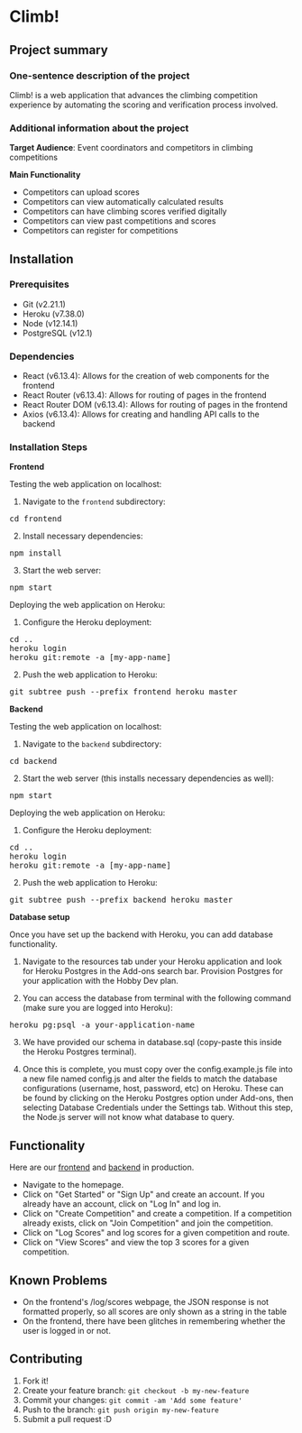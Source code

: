 # Climb!

## Project summary

### One-sentence description of the project

Climb! is a web application that advances the climbing competition experience by automating the scoring and verification process involved.

### Additional information about the project

**Target Audience**: Event coordinators and competitors in climbing competitions

**Main Functionality**

- Competitors can upload scores
- Competitors can view automatically calculated results
- Competitors can have climbing scores verified digitally
- Competitors can view past competitions and scores
- Competitors can register for competitions

## Installation

### Prerequisites

- Git (v2.21.1)
- Heroku (v7.38.0)
- Node (v12.14.1)
- PostgreSQL (v12.1)

### Dependencies

- React (v6.13.4): Allows for the creation of web components for the frontend
- React Router (v6.13.4): Allows for routing of pages in the frontend
- React Router DOM (v6.13.4): Allows for routing of pages in the frontend
- Axios (v6.13.4): Allows for creating and handling API calls to the backend

### Installation Steps

**Frontend**

Testing the web application on localhost:
1. Navigate to the <code>frontend</code> subdirectory:
<pre>cd frontend</pre>
2. Install necessary dependencies:
<pre>npm install</pre>
3. Start the web server:
<pre>npm start</pre>

Deploying the web application on Heroku:
1. Configure the Heroku deployment:
<pre>
cd ..
heroku login
heroku git:remote -a [my-app-name]
</pre>
2. Push the web application to Heroku:
<pre>git subtree push --prefix frontend heroku master</pre>

**Backend**

Testing the web application on localhost:
1. Navigate to the <code>backend</code> subdirectory:
<pre>cd backend</pre>
2. Start the web server (this installs necessary dependencies as well):
<pre>npm start</pre>

Deploying the web application on Heroku:
1. Configure the Heroku deployment:
<pre>
cd ..
heroku login
heroku git:remote -a [my-app-name]
</pre>
2. Push the web application to Heroku:
<pre>git subtree push --prefix backend heroku master</pre>

**Database setup**

Once you have set up the backend with Heroku, you can add database functionality.

1. Navigate to the resources tab under your Heroku application and look for Heroku Postgres in the Add-ons search bar. Provision Postgres for your application with the Hobby Dev plan. <br/>

2. You can access the database from terminal with the following command (make sure you are logged into Heroku):

<pre>heroku pg:psql -a your-application-name</pre>

3. We have provided our schema in database.sql (copy-paste this inside the Heroku Postgres terminal). <br/>

4. Once this is complete, you must copy over the config.example.js file into a new file named config.js and alter the fields to match the database configurations (username, host, password, etc) on Heroku. These can be found by clicking on the Heroku Postgres option under Add-ons, then selecting Database Credentials under the Settings tab. Without this step, the Node.js server will not know what database to query.


## Functionality

Here are our <a href="cs48-climb-frontend.herokuapp.com">frontend</a> and <a href="cs48-climb-backend.herokuapp.com">backend</a> in production.

- Navigate to the homepage.
- Click on "Get Started" or "Sign Up" and create an account. If you already have an account, click on "Log In" and log in.
- Click on "Create Competition" and create a competition. If a competition already exists, click on "Join Competition" and join the competition.
- Click on "Log Scores" and log scores for a given competition and route.
- Click on "View Scores" and view the top 3 scores for a given competition.

## Known Problems

- On the frontend's /log/scores webpage, the JSON response is not formatted properly, so all scores are only shown as a string in the table
- On the frontend, there have been glitches in remembering whether the user is logged in or not.


## Contributing

1. Fork it!
2. Create your feature branch: `git checkout -b my-new-feature`
3. Commit your changes: `git commit -am 'Add some feature'`
4. Push to the branch: `git push origin my-new-feature`
5. Submit a pull request :D
